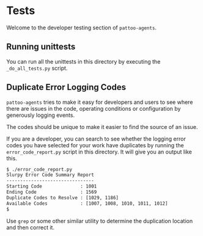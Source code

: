 # Tests

Welcome to the developer testing section of `pattoo-agents`.

## Running unittests

You can run all the unittests in this directory by executing the `_do_all_tests.py` script.

## Duplicate Error Logging Codes
`pattoo-agents` tries to make it easy for developers and users to see where there are issues in the code, operating conditions or configuration by generously logging events.

The codes should be unique to make it easier to find the source of an issue.

If you are a developer, you can search to see whether the logging error codes you have selected for your work have duplicates by running the `error_code_report.py` script in this directory. It will give you an output like this.

```bash
$ ./error_code_report.py
Slurpy Error Code Summary Report
--------------------------------
Starting Code              : 1001
Ending Code                : 1569
Duplicate Codes to Resolve : [1029, 1186]
Available Codes            : [1007, 1008, 1010, 1011, 1012]
$
```
Use `grep` or some other similar utility to determine the duplication location and then correct it.